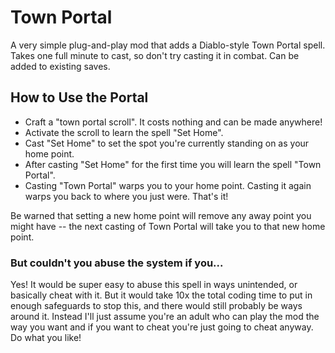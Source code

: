 # Town Portal
A very simple plug-and-play mod that adds a Diablo-style Town Portal spell. Takes one full minute to cast, so don't try casting it in combat.
Can be added to existing saves.

## How to Use the Portal
- Craft a "town portal scroll". It costs nothing and can be made anywhere!
- Activate the scroll to learn the spell "Set Home".
- Cast "Set Home" to set the spot you're currently standing on as your home point.
- After casting "Set Home" for the first time you will learn the spell "Town Portal".
- Casting "Town Portal" warps you to your home point. Casting it again warps you back to where you just were.
That's it!

Be warned that setting a new home point will remove any away point you might have -- the next casting of Town Portal will take you to that new home point.

### But couldn't you abuse the system if you...
Yes! It would be super easy to abuse this spell in ways unintended, or basically cheat with it. But it would take 10x the total coding time to put in enough safeguards to stop this, and there would still probably be ways around it. Instead I'll just assume you're an adult who can play the mod the way you want and if you want to cheat you're just going to cheat anyway. Do what you like!